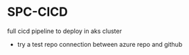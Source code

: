 # SPC-CICD
full cicd pipeline to deploy in aks cluster
* try a test repo connection between azure repo and github
